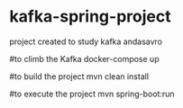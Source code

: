 # kafka-spring-project
project created to study kafka andasavro

#to climb the Kafka
docker-compose up

#to build the project
mvn clean install

#to execute the project
mvn spring-boot:run


